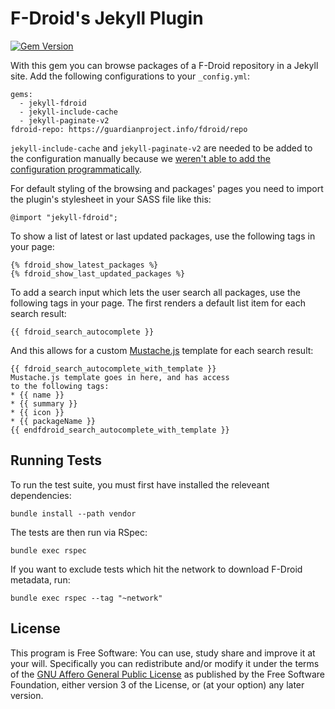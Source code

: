# F-Droid's Jekyll Plugin

[![Gem Version](https://badge.fury.io/rb/jekyll-fdroid.svg)](https://rubygems.org/gems/jekyll-fdroid)

With this gem you can browse packages of a F-Droid repository in a Jekyll site.
Add the following configurations to your `_config.yml`:
```
gems:
  - jekyll-fdroid
  - jekyll-include-cache
  - jekyll-paginate-v2
fdroid-repo: https://guardianproject.info/fdroid/repo
```

`jekyll-include-cache` and `jekyll-paginate-v2` are needed to be added to the configuration manually
because we [weren't able to add the configuration programmatically](https://gitlab.com/fdroid/jekyll-fdroid/issues/29).

For default styling of the browsing and packages' pages
you need to import the plugin's stylesheet in your SASS file like this:
```
@import "jekyll-fdroid";
```

To show a list of latest or last updated packages,
use the following tags in your page:
```
{% fdroid_show_latest_packages %}
{% fdroid_show_last_updated_packages %}
```

To add a search input which lets the user search all packages, use the following tags in your page.
The first renders a default list item for each search result:

```
{{ fdroid_search_autocomplete }}
```

And this allows for a custom [Mustache.js](https://github.com/janl/mustache.js) template for each search result:

```
{{ fdroid_search_autocomplete_with_template }}
Mustache.js template goes in here, and has access
to the following tags:
* {{ name }}
* {{ summary }}
* {{ icon }}
* {{ packageName }}
{{ endfdroid_search_autocomplete_with_template }}
```

## Running Tests

To run the test suite, you must first have installed the releveant dependencies:

```
bundle install --path vendor
```

The tests are then run via RSpec:

```
bundle exec rspec
```

If you want to exclude tests which hit the network to download F-Droid metadata, run:

```
bundle exec rspec --tag "~network"
```

## License

This program is Free Software:
You can use, study share and improve it at your will.
Specifically you can redistribute and/or modify it under the terms of the
[GNU Affero General Public License](https://www.gnu.org/licenses/agpl.html)
as published by the Free Software Foundation,
either version 3 of the License,
or (at your option) any later version.
